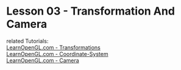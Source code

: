 # Lesson 03 - Transformation And Camera

related Tutorials: \
[LearnOpenGL.com - Transformations](https://learnopengl.com/Getting-started/Transformations) \
[LearnOpenGL.com - Coordinate-System](https://learnopengl.com/Getting-started/Coordinate-Systems) \
[LearnOpenGL.com - Camera](https://learnopengl.com/Getting-started/Camera)
